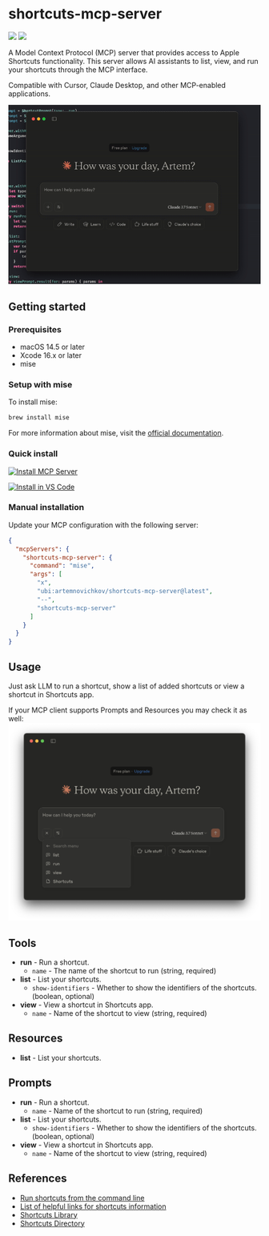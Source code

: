 # shortcuts-mcp-server

[![](https://img.shields.io/endpoint?url=https%3A%2F%2Fswiftpackageindex.com%2Fapi%2Fpackages%2Fartemnovichkov%2Fshortcuts-mcp-server%2Fbadge%3Ftype%3Dswift-versions)](https://swiftpackageindex.com/artemnovichkov/shortcuts-mcp-server)
[![](https://img.shields.io/endpoint?url=https%3A%2F%2Fswiftpackageindex.com%2Fapi%2Fpackages%2Fartemnovichkov%2Fshortcuts-mcp-server%2Fbadge%3Ftype%3Dplatforms)](https://swiftpackageindex.com/artemnovichkov/shortcuts-mcp-server)

A Model Context Protocol (MCP) server that provides access to Apple Shortcuts functionality. This server allows AI assistants to list, view, and run your shortcuts through the MCP interface.

Compatible with Cursor, Claude Desktop, and other MCP-enabled applications.

![Shortcuts MCP Server Preview](.github/preview.gif)

## Getting started

### Prerequisites

- macOS 14.5 or later
- Xcode 16.x or later
- mise

### Setup with mise

To install mise:
```bash
brew install mise
```

For more information about mise, visit the [official documentation](https://mise.jdx.dev/).

### Quick install

[![Install MCP Server](https://cursor.com/deeplink/mcp-install-dark.svg)](https://cursor.com/install-mcp?name=shortcuts-mcp-server&config=eyJjb21tYW5kIjoibWlzZSB4IHViaTphcnRlbW5vdmljaGtvdi9zaG9ydGN1dHMtbWNwLXNlcnZlckBsYXRlc3QgLS0gc2hvcnRjdXRzLW1jcC1zZXJ2ZXIifQ%3D%3D)

[![Install in VS Code](https://img.shields.io/badge/VS_Code-Install_Server-0098FF?style=flat-square&logo=visualstudiocode&logoColor=white)](https://insiders.vscode.dev/redirect/mcp/install?name=shortcuts-mcp-server&config=%7B%22command%22%3A%22mise%22%2C%22args%22%3A%5B%22x%22%2C%22ubi%3Aartemnovichkov%2Fshortcuts-mcp-server%40latest%22%2C%22--%22%2C%22shortcuts-mcp-server%22%5D%7D)

### Manual installation

Update your MCP configuration with the following server:

```json
{
  "mcpServers": {
    "shortcuts-mcp-server": {
      "command": "mise",
      "args": [
        "x",
        "ubi:artemnovichkov/shortcuts-mcp-server@latest",
        "--",
        "shortcuts-mcp-server"
      ]
    }
  }
}
```

## Usage

Just ask LLM to run a shortcut, show a list of added shortcuts or view a shortcut in Shortcuts app. 

If your MCP client supports Prompts and Resources you may check it as well:
![Prompts and resources](.github/prompts-and-resources.png)

## Tools

- **run** - Run a shortcut.
    - `name` - The name of the shortcut to run (string, required)
- **list** - List your shortcuts.
    - `show-identifiers` - Whether to show the identifiers of the shortcuts. (boolean, optional)
- **view** - View a shortcut in Shortcuts app.
    - `name` - Name of the shortcut to view (string, required)
    
## Resources

- **list** - List your shortcuts.

## Prompts

- **run** - Run a shortcut.
    - `name` - Name of the shortcut to run (string, required)
- **list** - List your shortcuts.
    - `show-identifiers` - Whether to show the identifiers of the shortcuts. (boolean, optional)
- **view** - View a shortcut in Shortcuts app.
    - `name` - Name of the shortcut to view (string, required)

## References

- [Run shortcuts from the command line](https://support.apple.com/en-kz/guide/shortcuts-mac/apd455c82f02/mac)
- [List of helpful links for shortcuts information](https://www.reddit.com/r/shortcuts/comments/gzjgbr/list_of_helpful_links_for_shortcuts_information/)
- [Shortcuts Library](https://matthewcassinelli.com/sirishortcuts/library/)
- [Shortcuts Directory](https://shortcuts.directory)
